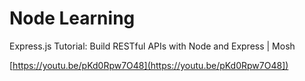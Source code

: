 # Node Learning

Express.js Tutorial: Build RESTful APIs with Node and Express | Mosh

[https://youtu.be/pKd0Rpw7O48](https://youtu.be/pKd0Rpw7O48])